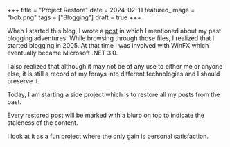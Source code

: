 +++
title = "Project Restore"
date = 2024-02-11
featured_image = "bob.png"
tags = ["Blogging"]
draft = true
+++


When I started this blog, I wrote a [post](/few-thoughts-on-blogging/) in which I mentioned about my past blogging adventures. While browsing through those files, I realized that I started blogging in 2005. At that time I was involved with WinFX which eventually became Microsoft .NET 3.0.

I also realized that although it may not be of any use to either me or anyone else, it is still a record of my forays into different technologies and I should preserve it.

Today, I am starting a side project which is to restore all my posts from the past.

Every restored post will be marked with a blurb on top to indicate the staleness of the content.

I look at it as a fun project where the only gain is personal satisfaction.
